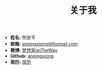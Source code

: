﻿---
layout: about
title: 关于我
header: 关于我
group: navigation
---
 * **姓名:** 熊安平
 * **邮箱:** [anpingxiong@foxmail.com](anpingxiong@foxmail.com)
 * **微博:** [梦想家onTheWay](http://www.weibo.com/anpingxiong)
 * **Github:** [anpingxiong](https://github.com/anpingxiong)
 * **简历:** [简历](http://iloveudan.com/%E8%81%8C%E4%B8%9A%E8%A7%84%E5%88%92/2016/11/01/resume)
